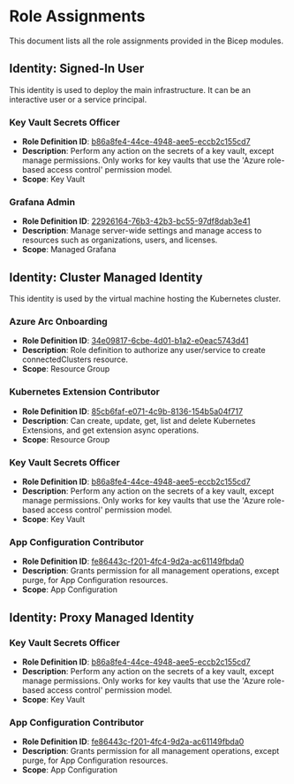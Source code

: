 # Role Assignments

This document lists all the role assignments provided in the Bicep modules.

## Identity: Signed-In User

This identity is used to deploy the main infrastructure. It can be an interactive user or a service principal.

### Key Vault Secrets Officer

- **Role Definition ID**: [b86a8fe4-44ce-4948-aee5-eccb2c155cd7](https://learn.microsoft.com/en-us/azure/role-based-access-control/built-in-roles/security#key-vault-secrets-officer)
- **Description**: Perform any action on the secrets of a key vault, except manage permissions. Only works for key vaults that use the 'Azure role-based access control' permission model.
- **Scope**: Key Vault

### Grafana Admin

- **Role Definition ID**: [22926164-76b3-42b3-bc55-97df8dab3e41](https://learn.microsoft.com/en-us/azure/role-based-access-control/built-in-roles/monitor#grafana-admin)
- **Description**: Manage server-wide settings and manage access to resources such as organizations, users, and licenses.
- **Scope**: Managed Grafana

## Identity: Cluster Managed Identity

This identity is used by the virtual machine hosting the Kubernetes cluster.

### Azure Arc Onboarding

- **Role Definition ID**: [34e09817-6cbe-4d01-b1a2-e0eac5743d41](https://learn.microsoft.com/en-us/azure/role-based-access-control/built-in-roles/containers#kubernetes-cluster---azure-arc-onboarding)
- **Description**: Role definition to authorize any user/service to create connectedClusters resource.
- **Scope**: Resource Group

### Kubernetes Extension Contributor

- **Role Definition ID**: [85cb6faf-e071-4c9b-8136-154b5a04f717](https://learn.microsoft.com/en-us/azure/role-based-access-control/built-in-roles/containers#kubernetes-extension-contributor)
- **Description**:  Can create, update, get, list and delete Kubernetes Extensions, and get extension async operations.
- **Scope**: Resource Group

### Key Vault Secrets Officer

- **Role Definition ID**: [b86a8fe4-44ce-4948-aee5-eccb2c155cd7](https://learn.microsoft.com/en-us/azure/role-based-access-control/built-in-roles/security#key-vault-secrets-officer)
- **Description**: Perform any action on the secrets of a key vault, except manage permissions. Only works for key vaults that use the 'Azure role-based access control' permission model.
- **Scope**: Key Vault

### App Configuration Contributor

- **Role Definition ID**: [fe86443c-f201-4fc4-9d2a-ac61149fbda0](https://learn.microsoft.com/en-us/azure/role-based-access-control/built-in-roles/integration#app-configuration-contributor)
- **Description**: Grants permission for all management operations, except purge, for App Configuration resources.
- **Scope**: App Configuration

## Identity: Proxy Managed Identity

### Key Vault Secrets Officer

- **Role Definition ID**: [b86a8fe4-44ce-4948-aee5-eccb2c155cd7](https://learn.microsoft.com/en-us/azure/role-based-access-control/built-in-roles/security#key-vault-secrets-officer)
- **Description**: Perform any action on the secrets of a key vault, except manage permissions. Only works for key vaults that use the 'Azure role-based access control' permission model.
- **Scope**: Key Vault

### App Configuration Contributor

- **Role Definition ID**: [fe86443c-f201-4fc4-9d2a-ac61149fbda0](https://learn.microsoft.com/en-us/azure/role-based-access-control/built-in-roles/integration#app-configuration-contributor)
- **Description**: Grants permission for all management operations, except purge, for App Configuration resources.
- **Scope**: App Configuration
